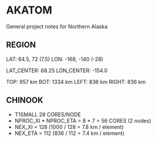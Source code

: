 # AKATOM 
General project notes for Northern Alaska

## REGION
LAT: 64.5, 72 (7.5)
LON: -168, -140 (-28)

LAT_CENTER: 68.25
LON_CENTER: -154.0

TOP: 957 km
BOT: 1334 km
LEFT: 836 km
RIGHT: 836 km

## CHINOOK
- T1SMALL 28 CORES/NODE
- NPROC_XI * NPROC_ETA = 8 * 7 = 56 CORES (2 nodes)
- NEX_XI = 128 (1000 / 128 = 7.8 km / element)
- NEX_ETA = 112 (836 / 112 = 7.4 km / element)

